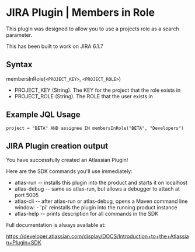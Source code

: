 JIRA Plugin | Members in Role
=============================

This plugin was designed to allow you to use a projects role as a search parameter.

This has been built to work on JIRA 6.1.7

Syntax
------

membersInRole(`<PROJECT_KEY>`, `<PROJECT_ROLE>`)

- PROJECT_KEY (String). The KEY for the project that the role exists in
- PROJECT_ROLE (String). The ROLE that the user exists in

Example JQL Usage
------

`project = "BETA" AND assignee IN membersInRole("BETA", "Developers")`

JIRA Plugin creation output
---------------------------

You have successfully created an Atlassian Plugin!

Here are the SDK commands you'll use immediately:

* atlas-run   -- installs this plugin into the product and starts it on localhost
* atlas-debug -- same as atlas-run, but allows a debugger to attach at port 5005
* atlas-cli   -- after atlas-run or atlas-debug, opens a Maven command line window:
                 - 'pi' reinstalls the plugin into the running product instance
* atlas-help  -- prints description for all commands in the SDK

Full documentation is always available at:

https://developer.atlassian.com/display/DOCS/Introduction+to+the+Atlassian+Plugin+SDK
